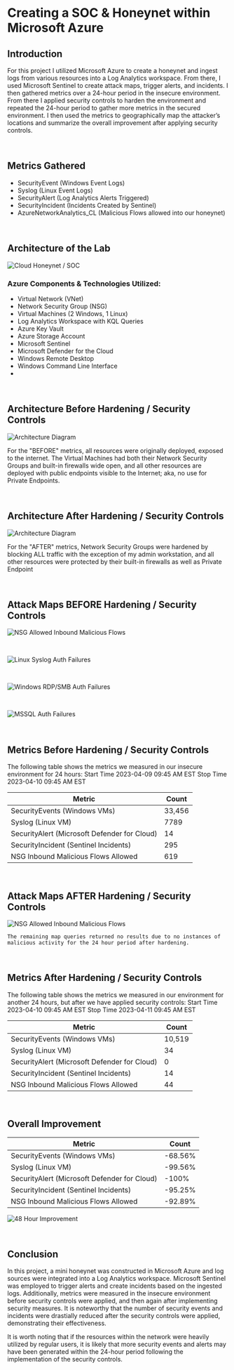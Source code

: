 # Creating a SOC & Honeynet within Microsoft Azure

## Introduction

For this project I utilized Microsoft Azure to create a honeynet and ingest logs from various resources into a Log Analytics workspace. From there, I used Microsoft Sentinel to create attack maps, trigger alerts, and incidents.  I then gathered metrics over a 24-hour period in the insecure environment. From there I applied security controls to harden the environment and repeated the 24-hour period to gather more metrics in the secured environment. I then used the metrics to geographically map the attacker’s locations and summarize the overall improvement after applying security controls. 

<br />

## Metrics Gathered

- SecurityEvent (Windows Event Logs)
- Syslog (Linux Event Logs)
- SecurityAlert (Log Analytics Alerts Triggered)
- SecurityIncident (Incidents Created by Sentinel)
- AzureNetworkAnalytics_CL (Malicious Flows allowed into our honeynet)

<br />

## Architecture of the Lab

![Cloud Honeynet / SOC](https://i.imgur.com/jFMrONH.png)
### Azure Components & Technologies Utilized:

- Virtual Network (VNet)
- Network Security Group (NSG)
- Virtual Machines (2 Windows, 1 Linux) 
- Log Analytics Workspace with KQL Queries
- Azure Key Vault
- Azure Storage Account
- Microsoft Sentinel
- Microsoft Defender for the Cloud
- Windows Remote Desktop
- Windows Command Line Interface
- 


<br />

## Architecture Before Hardening / Security Controls
![Architecture Diagram](https://i.imgur.com/x6UdJrr.png)

For the "BEFORE" metrics, all resources were originally deployed, exposed to the internet. The Virtual Machines had both their Network Security Groups and built-in firewalls wide open, and all other resources are deployed with public endpoints visible to the Internet; aka, no use for Private Endpoints.

<br />

## Architecture After Hardening / Security Controls
![Architecture Diagram](https://i.imgur.com/l91mgkr.png)

For the "AFTER" metrics, Network Security Groups were hardened by blocking ALL traffic with the exception of my admin workstation, and all other resources were protected by their built-in firewalls as well as Private Endpoint

<br />

## Attack Maps BEFORE Hardening / Security Controls
![NSG Allowed Inbound Malicious Flows](https://i.imgur.com/hP91wFgl.jpg)

<br />

![Linux Syslog Auth Failures](https://i.imgur.com/Lwbtvrfl.jpg)

<br />

![Windows RDP/SMB Auth Failures](https://i.imgur.com/F7XxAhql.jpg)

<br />

![MSSQL Auth Failures](https://i.imgur.com/fmAeMdfl.jpg)

<br />

## Metrics Before Hardening / Security Controls

The following table shows the metrics we measured in our insecure environment for 24 hours:
Start Time 2023-04-09 09:45 AM EST
Stop Time 2023-04-10 09:45 AM EST

| Metric                                          | Count
| ----------------------------------------------- | -----
| SecurityEvents (Windows VMs)                    | 33,456
| Syslog (Linux VM)                               | 7789
| SecurityAlert (Microsoft Defender for Cloud)    | 14
| SecurityIncident (Sentinel Incidents)           | 295
| NSG Inbound Malicious Flows Allowed             | 619

<br />

## Attack Maps AFTER Hardening / Security Controls

![NSG Allowed Inbound Malicious Flows](https://i.imgur.com/BP8DuH3l.png)

```The remaining map queries returned no results due to no instances of malicious activity for the 24 hour period after hardening.```

<br />

## Metrics After Hardening / Security Controls

The following table shows the metrics we measured in our environment for another 24 hours, but after we have applied security controls:
Start Time 2023-04-10 09:45 AM EST
Stop Time	2023-04-11 09:45 AM EST

| Metric                                          | Count
| ----------------------------------------------- | -----
| SecurityEvents (Windows VMs)                    | 10,519
| Syslog (Linux VM)                               | 34
| SecurityAlert (Microsoft Defender for Cloud)    | 0
| SecurityIncident (Sentinel Incidents)           | 14
| NSG Inbound Malicious Flows Allowed             | 44

<br />

## Overall Improvement

| Metric                                          | Count
| ----------------------------------------------- | -----
| SecurityEvents (Windows VMs)                    | -68.56%
| Syslog (Linux VM)                               | -99.56%
| SecurityAlert (Microsoft Defender for Cloud)    | -100%
| SecurityIncident (Sentinel Incidents)           | -95.25%
| NSG Inbound Malicious Flows Allowed             | -92.89%

![48 Hour Improvement](https://i.imgur.com/eUzTyCD.png)


<br />

## Conclusion

In this project, a mini honeynet was constructed in Microsoft Azure and log sources were integrated into a Log Analytics workspace. Microsoft Sentinel was employed to trigger alerts and create incidents based on the ingested logs. Additionally, metrics were measured in the insecure environment before security controls were applied, and then again after implementing security measures. It is noteworthy that the number of security events and incidents were drastially reduced after the security controls were applied, demonstrating their effectiveness.

It is worth noting that if the resources within the network were heavily utilized by regular users, it is likely that more security events and alerts may have been generated within the 24-hour period following the implementation of the security controls.
